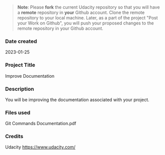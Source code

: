 >**Note**: Please **fork** the current Udacity repository so that you will have a **remote** repository in **your** Github account. Clone the remote repository to your local machine. Later, as a part of the project "Post your Work on Github", you will push your proposed changes to the remote repository in your Github account.

### Date created
2023-01-25

### Project Title
Improve Documentation

### Description
You will be improving the documentation associated with your project.

### Files used
Git Commands Documentation.pdf

### Credits
Udacity https://www.udacity.com/
